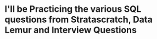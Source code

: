 # I'll be Practicing the various SQL questions from Stratascratch, Data Lemur and Interview Questions 
